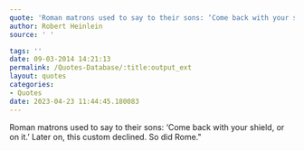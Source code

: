 ```yaml
---
quote: 'Roman matrons used to say to their sons: ‘Come back with your shield, or on it.’ Later on, this custom declined. So did Rome."'
author: Robert Heinlein
source: ' '

tags: ''
date: 09-03-2014 14:21:13
permalink: /Quotes-Database/:title:output_ext
layout: quotes
categories:
- Quotes
date: 2023-04-23 11:44:45.180083
---
```


Roman matrons used to say to their sons: ‘Come back with your shield, or on it.’ Later on, this custom declined. So did Rome."
